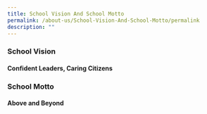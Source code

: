 ```yaml
---
title: School Vision And School Motto
permalink: /about-us/School-Vision-And-School-Motto/permalink
description: ""
---
```

### **School Vision**
#### **Confident Leaders, Caring Citizens**

### **School Motto**
#### **Above and Beyond**